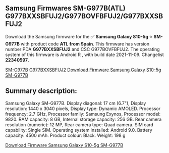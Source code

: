 <h2>Samsung Firmwares SM-G977B(ATL) G977BXXSBFUJ2/G977BOVFBFUJ2/G977BXXSBFUJ2</h2>
Download the Samsung firmware for the ✅ <strong>Samsung Galaxy S10-5g </strong> ⭐ <strong>SM-G977B</strong> with product code <strong>ATL</strong> <strong> from Spain</strong>. This firmware has version number PDA <strong>G977BXXSBFUJ2</strong> and CSC G977BOVFBFUJ2. The operating system of this firmware is Android R , with build date 2021-11-09. Changelist <strong>22340597</strong>.


[SM-G977B](https://samfirm.shop/samsung/model/SM-G977B)
[G977BXXSBFUJ2](https://samfirm.shop/samsung/pda/G977BXXSBFUJ2)
[Download Firmware Samsung Galaxy S10-5g SM-G977B](https://samfirm.shop/samsung/firmware/472945)
<h2>Summary description:</h2>
<p>Samsung Galaxy SM-G977B. Display diagonal: 17 cm (6.7"), Display resolution: 1440 x 3040 pixels, Display type: Dynamic AMOLED. Processor frequency: 2.7 GHz, Processor family: Samsung Exynos, Processor model: 9820. RAM capacity: 8 GB, Internal storage capacity: 256 GB. Rear camera resolution (numeric): 12 MP, Rear camera type: Quad camera. SIM card capability: Single SIM. Operating system installed: Android 9.0. Battery capacity: 4500 mAh. Product colour: Black. Weight: 198 g</p>


[Download Firmware Samsung Galaxy S10-5g SM-G977B](https://samfirm.shop/samsung/firmware/472945)
